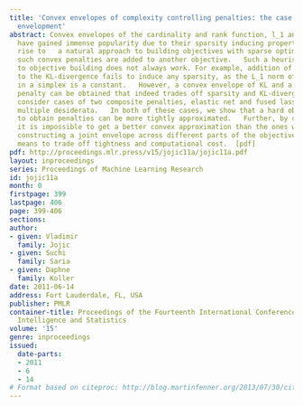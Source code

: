 ```yaml
---
title: 'Convex envelopes of complexity controlling penalties: the case against premature
  envelopment'
abstract: Convex envelopes of the cardinality and rank function, l_1 and nuclear norm,
  have gained immense popularity due to their sparsity inducing properties. This gave
  rise to   a natural approach to building objectives with sparse optima  whereby
  such convex penalties are added to another objective.   Such a heuristic approach
  to objective building does not always work. For example, addition of an L_1 penalty
  to the KL-divergence fails to induce any sparsity, as the L_1 norm of any vector
  in a simplex is a constant.   However, a convex envelope of KL and a cardinality
  penalty can be obtained that indeed trades off sparsity and KL-divergence.    We
  consider cases of two composite penalties, elastic net and fused lasso, which combine
  multiple desiderata.   In both of these cases, we show that a hard objective relaxed
  to obtain penalties can be more tightly approximated.   Further, by construction,
  it is impossible to get a better convex approximation than the ones we derive.     Thus,
  constructing a joint envelope across different parts of the objective   provides
  means to trade off tightness and computational cost.  [pdf]
pdf: http://proceedings.mlr.press/v15/jojic11a/jojic11a.pdf
layout: inproceedings
series: Proceedings of Machine Learning Research
id: jojic11a
month: 0
firstpage: 399
lastpage: 406
page: 399-406
sections: 
author:
- given: Vladimir
  family: Jojic
- given: Suchi
  family: Saria
- given: Daphne
  family: Koller
date: 2011-06-14
address: Fort Lauderdale, FL, USA
publisher: PMLR
container-title: Proceedings of the Fourteenth International Conference on Artificial
  Intelligence and Statistics
volume: '15'
genre: inproceedings
issued:
  date-parts:
  - 2011
  - 6
  - 14
# Format based on citeproc: http://blog.martinfenner.org/2013/07/30/citeproc-yaml-for-bibliographies/
---
```

